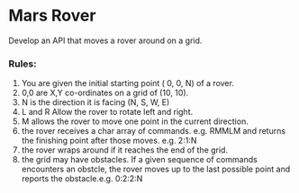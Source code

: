 # Mars Rover

Develop an API that moves a rover around on a grid.

### Rules:

1. You are given the initial starting point ( 0, 0, N) of a rover.
2. 0,0 are X,Y co-ordinates on a grid of (10, 10).
3. N is the direction it is facing (N, S, W, E)
4. L and R Allow the rover to rotate left and right.
5. M allows the rover to move one point in the current direction.
6. the rover receives a char array of commands. e.g. RMMLM and returns the finishing point after those moves. e.g. 2:1:N
7. the rover wraps around if it reaches the end of the grid.
8. the grid may have obstacles. If a given sequence of commands encounters an obstcle, the rover moves up to the last possible point and reports the obstacle.e.g. 0:2:2:N


